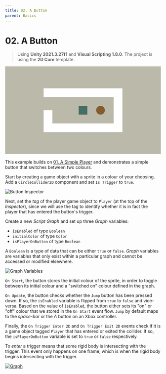 ```yaml
---
title: 02. A Button
parent: Basics
---
```


# 02. A Button

> Using **Unity 2021.3.27f1** and **Visual Scripting 1.8.0**. The project is using the **2D Core** template.

![Demo](./demo.gif)

This example builds on [01. A Simple Player](../01-a-simple-player/01-a-simple-player) and demonstrates a simple button that switches between two colours.

Start by creating a game object with a sprite in a colour of your choosing. Add a `CircleCollider2D` component and set `Is Trigger` to `true`.

<img src="./button-inspector-1x.webp" srcset="./button-inspector-1x.webp 1x, ./button-inspector-2x.webp 2x" alt="Button Inspector">

Next, set the *tag* of the player game object to `Player` (at the top of the *Inspector*), since we will use the tag to identify whether it is in fact the player that has entered the button's trigger. 

Create a new *Script Graph* and set up three *Graph* variables:

- `isEnabled` of type `Boolean`
- `initialColor` of type `Color`
- `isPlayerOnButton` of type `Boolean`

A `Boolean` is a type of data that can be either `true` or `false`. *Graph* variables are variables that only exist within a particular graph and cannot be accessed or modified elsewhere.

<img src="./graph-variables-1x.webp" srcset="./graph-variables-1x.webp 1x, ./graph-variables-2x.webp 2x" alt="Graph Variables">

`On Start`, the button stores the initial colour of the sprite, in order to toggle between its initial colour and a "switched on" colour defined in the graph.

`On Update`, the button checks whether the `Jump` button has been pressed down. If so, the `isEnabled` variable is flipped from `true` to `false` and vice-versa. Based on the value of `isEnabled`, the button either sets its "on" or "off" colour that we stored in the `On Start` event flow. `Jump` by default maps to the *space-bar* or the *A* button on an Xbox controller. 

Finally, the `On Trigger Enter 2D` and `On Trigger Exit 2D` events check if it is a game object tagged `Player` that has entered or exited the collider. If so, the `isPlayerOnButton` variable is set to `true` or `false` respectively.

To *enter* a trigger means that some rigid body is intersecting with the trigger. This event only happens on one frame, which is when the rigid body begins intersecting with the trigger. 

[<img src="./graph-1x.webp" srcset="./graph-1x.webp 1x, ./graph-2x.webp 2x" alt="Graph">](./graph-2x.webp)